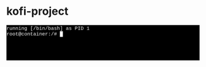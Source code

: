 # kofi-project

![Alt text](https://github.com/stanimir95/kofi-project/blob/master/kofi3fixed.png?raw=true "Title")


